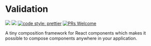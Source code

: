 # Validation
[![](https://img.shields.io/npm/dw/@webiny/react-composition.svg)](https://www.npmjs.com/package/@webiny/react-composition) 
[![](https://img.shields.io/npm/v/@webiny/react-composition.svg)](https://www.npmjs.com/package/@webiny/react-composition)
[![code style: prettier](https://img.shields.io/badge/code_style-prettier-ff69b4.svg?style=flat-square)](https://github.com/prettier/prettier)
[![PRs Welcome](https://img.shields.io/badge/PRs-welcome-brightgreen.svg?style=flat-square)](http://makeapullrequest.com)

A tiny composition framework for React components which makes it possible to compose components anywhere in your application. 

